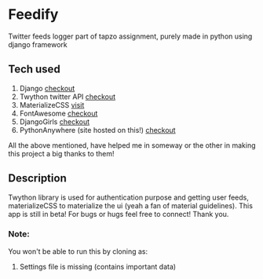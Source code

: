# Feedify
Twitter feeds logger part of tapzo assignment, purely made in python using django framework
## Tech used
1. Django [checkout](https://www.djangoproject.com)
2. Twython twitter API [checkout](https://twython.readthedocs.io/en/latest/)
3. MaterializeCSS [visit](http://materializecss.com)
4. FontAwesome [checkout](http://fontawesome.io)
5. DjangoGirls [checkout](https://tutorial.djangogirls.org/en/)
6. PythonAnywhere (site hosted on this!) [checkout](www.pythonanywhere.com/)

All the above mentioned, have helped me in someway or the other in making this project a big thanks to them!
## Description
Twython library is used for authentication purpose and getting user feeds, materializeCSS to materialize the ui (yeah a fan of material guidelines). This app is still in beta! For bugs or hugs feel free to connect! Thank you.

### Note:
You won't be able to run this by cloning as:
1) Settings file is missing (contains important data)
